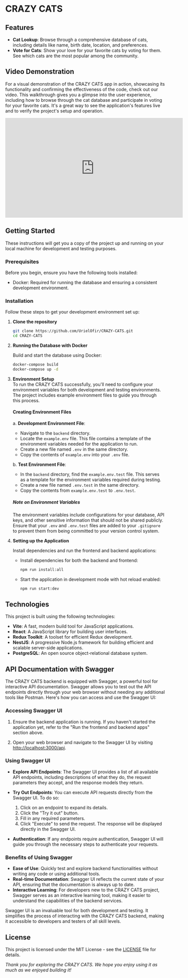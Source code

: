 # CRAZY CATS

## Features

- **Cat Lookup**: Browse through a comprehensive database of cats, including details like name, birth date, location, and preferences.
- **Vote for Cats**: Show your love for your favorite cats by voting for them. See which cats are the most popular among the community.

## Video Demonstration

For a visual demonstration of the CRAZY CATS app in action, showcasing its functionality and confirming the effectiveness of the code, check out our video. This walkthrough gives you a glimpse into the user experience, including how to browse through the cat database and participate in voting for your favorite cats. It's a great way to see the application's features live and to verify the project's setup and operation.

<iframe width="560" height="315" src="https://www.youtube.com/embed/4XnHJN5mt-4?si=pFl872aSMUc37JBH" title="YouTube video player" frameborder="0" allow="accelerometer; autoplay; clipboard-write; encrypted-media; gyroscope; picture-in-picture; web-share" allowfullscreen></iframe>

## Getting Started

These instructions will get you a copy of the project up and running on your local machine for development and testing purposes.

### Prerequisites

Before you begin, ensure you have the following tools installed:

- Docker: Required for running the database and ensuring a consistent development environment.

### Installation

Follow these steps to get your development environment set up:

1. **Clone the repository**

   ```bash
   git clone https://github.com/UrielOfir/CRAZY-CATS.git
   cd CRAZY-CATS
   ```

2. **Running the Database with Docker**

   Build and start the database using Docker:

   ```bash
   docker-compose build
   docker-compose up -d
   ```

3. **Environment Setup**  
   To run the CRAZY CATS successfully, you'll need to configure your environment variables for both development and testing environments. The project includes example environment files to guide you through this process.

   #### Creating Environment Files

   a. **Development Environment File**:

   - Navigate to the `backend` directory.
   - Locate the `example.env` file. This file contains a template of the environment variables needed for the application to run.
   - Create a new file named `.env` in the same directory.
   - Copy the contents of `example.env` into your `.env` file.

   b. **Test Environment File**:

   - In the `backend` directory, find the `example.env.test` file. This serves as a template for the environment variables required during testing.
   - Create a new file named `.env.test` in the same directory.
   - Copy the contents from `example.env.test` to `.env.test`.

   ##### Note on Environment Variables

   The environment variables include configurations for your database, API keys, and other sensitive information that should not be shared publicly. Ensure that your `.env` and `.env.test` files are added to your `.gitignore` to prevent them from being committed to your version control system.

4. **Setting up the Application**

   Install dependencies and run the frontend and backend applications:

   - Install dependencies for both the backend and frontend:

     ```bash
     npm run install:all
     ```

   - Start the application in development mode with hot reload enabled:

     ```bash
     npm run start:dev
     ```

## Technologies

This project is built using the following technologies:

- **Vite**: A fast, modern build tool for JavaScript applications.
- **React**: A JavaScript library for building user interfaces.
- **Redux Toolkit**: A toolset for efficient Redux development.
- **NestJS**: A progressive Node.js framework for building efficient and scalable server-side applications.
- **PostgreSQL**: An open source object-relational database system.

## API Documentation with Swagger

The CRAZY CATS backend is equipped with Swagger, a powerful tool for interactive API documentation. Swagger allows you to test out the API endpoints directly through your web browser without needing any additional tools like Postman. Here's how you can access and use the Swagger UI:

### Accessing Swagger UI

1. Ensure the backend application is running. If you haven't started the application yet, refer to the "Run the frontend and backend apps" section above.

2. Open your web browser and navigate to the Swagger UI by visiting [http://localhost:3000/api](http://localhost:3000/api).

### Using Swagger UI

- **Explore API Endpoints**: The Swagger UI provides a list of all available API endpoints, including descriptions of what they do, the request parameters they accept, and the response models they return.

- **Try Out Endpoints**: You can execute API requests directly from the Swagger UI. To do so:

  1. Click on an endpoint to expand its details.
  2. Click the "Try it out" button.
  3. Fill in any required parameters.
  4. Click "Execute" to send the request. The response will be displayed directly in the Swagger UI.

- **Authentication**: If any endpoints require authentication, Swagger UI will guide you through the necessary steps to authenticate your requests.

### Benefits of Using Swagger

- **Ease of Use**: Quickly test and explore backend functionalities without writing any code or using additional tools.
- **Real-time Documentation**: Swagger UI reflects the current state of your API, ensuring that the documentation is always up to date.
- **Interactive Learning**: For developers new to the CRAZY CATS project, Swagger serves as an interactive learning tool, making it easier to understand the capabilities of the backend services.

Swagger UI is an invaluable tool for both development and testing. It simplifies the process of interacting with the CRAZY CATS backend, making it accessible to developers and testers of all skill levels.

## License

This project is licensed under the MIT License - see the [LICENSE](LICENSE) file for details.

_Thank you for exploring the CRAZY CATS. We hope you enjoy using it as much as we enjoyed building it!_

